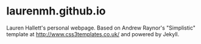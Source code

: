 laurenmh.github.io
==================

Lauren Hallett's personal webpage. Based on Andrew Raynor's "Simplistic" template at http://www.css3templates.co.uk/ and powered by Jekyll. 
